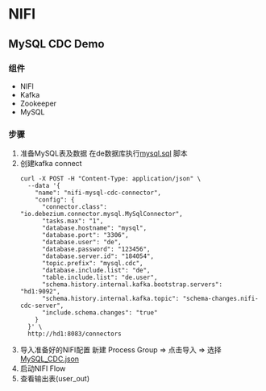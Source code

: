 # NIFI

## MySQL CDC Demo

### 组件

- NIFI
- Kafka
- Zookeeper
- MySQL

### 步骤

1. 准备MySQL表及数据
在de数据库执行[mysql.sql](mysql.sql) 脚本
2. 创建kafka connect
    ```shell
    curl -X POST -H "Content-Type: application/json" \
      --data '{
        "name": "nifi-mysql-cdc-connector",
        "config": {
          "connector.class": "io.debezium.connector.mysql.MySqlConnector",
          "tasks.max": "1",
          "database.hostname": "mysql",
          "database.port": "3306",
          "database.user": "de",
          "database.password": "123456",
          "database.server.id": "184054",
          "topic.prefix": "mysql.cdc",
          "database.include.list": "de", 
          "table.include.list": "de.user",
          "schema.history.internal.kafka.bootstrap.servers": "hd1:9092",
          "schema.history.internal.kafka.topic": "schema-changes.nifi-cdc-server",
          "include.schema.changes": "true"
        }
      }' \
      http://hd1:8083/connectors
    ```
3. 导入准备好的NIFI配置
新建 Process Group => 点击导入 => 选择 [MySQL_CDC.json](MySQL_CDC.json)
4. 启动NIFI Flow
5. 查看输出表(user_out)

